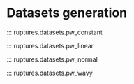 # Datasets generation


::: ruptures.datasets.pw_constant

::: ruptures.datasets.pw_linear

::: ruptures.datasets.pw_normal

::: ruptures.datasets.pw_wavy

